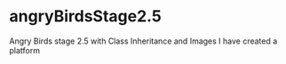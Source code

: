 # angryBirdsStage2.5
Angry Birds stage 2.5 with Class Inheritance and Images
I have created a platform